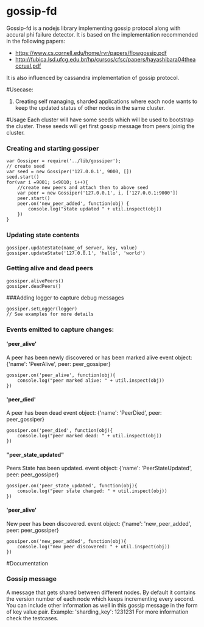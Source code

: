 # gossip-fd
Gossip-fd is a nodejs library implementing gossip protocol along with accural phi failure detector. It is based on the implementation recommended in the following papers:
* https://www.cs.cornell.edu/home/rvr/papers/flowgossip.pdf
* http://fubica.lsd.ufcg.edu.br/hp/cursos/cfsc/papers/hayashibara04theaccrual.pdf

It is also influenced by cassandra implementation of gossip protocol.

#Usecase:
1. Creating self managing, sharded applications where each node wants to keep the updated status of other nodes in the same cluster.

#Usage
Each cluster will have some seeds which will be used to bootstrap the cluster. These seeds will get first gossip message from peers joinig the cluster.
### Creating and starting gossiper
```
var Gossiper = require('../lib/gossiper');
// create seed
var seed = new Gossiper('127.0.0.1', 9000, [])
seed.start()
for(var i =9001; i<9010; i++){
	//create new peers and attach then to above seed
	var peer = new Gossiper('127.0.0.1', i, ['127.0.0.1:9000'])
	peer.start()
	peer.on('new_peer_added', function(obj) {
		console.log("state updated " + util.inspect(obj))
	})
}
```
### Updating state contents
``` 
gossiper.updateState(name_of_server, key, value)
gossiper.updateState('127.0.0.1', 'hello', 'world')
```
### Getting alive and dead peers
```
gossiper.alivePeers()
gossiper.deadPeers()
```

###Adding logger to capture debug messages
```
gossiper.setLogger(logger)
// See examples for more details
```

### Events emitted to capture changes:
#### 'peer_alive'
A peer has been newly discovered or has been marked alive
event object: {'name': 'PeerAlive', peer: peer_gossiper}
```
gossiper.on('peer_alive', function(obj){
	console.log("peer marked alive: " + util.inspect(obj))
})
```
#### 'peer_died'
A peer has been dead
event object: {'name': 'PeerDied', peer: peer_gossiper}
```
gossiper.on('peer_died', function(obj){
	console.log("peer marked dead: " + util.inspect(obj))
})
```
#### "peer_state_updated"
Peers State has been updated.
event object: {'name': 'PeerStateUpdated', peer: peer_gossiper}
```
gossiper.on('peer_state_updated', function(obj){
	console.log("peer state changed: " + util.inspect(obj))
})
```
#### 'peer_alive'
New peer has been discovered.
event object: {'name': 'new_peer_added', peer: peer_gossiper}
```
gossiper.on('new_peer_added', function(obj){
	console.log("new peer discovered: " + util.inspect(obj))
})
```

#Documentation
### Gossip message
A message that gets shared between different nodes. By default it contains the version number of each node which keeps incrementing every second. You can include other information as well in this gossip message in the form of key value pair. Example: 'sharding_key': 1231231 For more information check the testcases.




